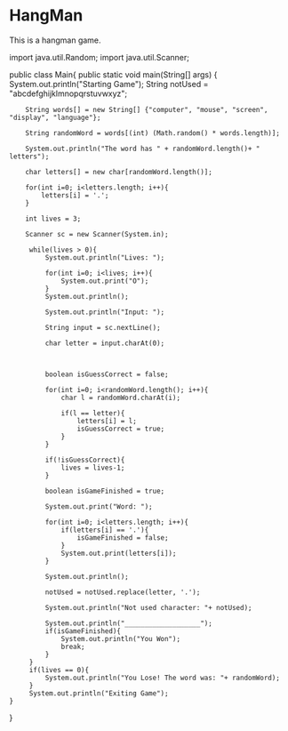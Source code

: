 # HangMan
This is a hangman game.


import java.util.Random;
import java.util.Scanner;

public class Main{
	public static void main(String[] args) {
		System.out.println("Starting Game");
		String notUsed = "abcdefghijklmnopqrstuvwxyz";
		
		String words[] = new String[] {"computer", "mouse", "screen", "display", "language"};
		
		String randomWord = words[(int) (Math.random() * words.length)];
		
		System.out.println("The word has " + randomWord.length()+ " letters");
		
		char letters[] = new char[randomWord.length()];
		
		for(int i=0; i<letters.length; i++){
		    letters[i] = '.';
		}
		
		int lives = 3;
		
		Scanner sc = new Scanner(System.in);
		
		 while(lives > 0){
		     System.out.println("Lives: ");
		     
		     for(int i=0; i<lives; i++){
		         System.out.print("O");
		     }
		     System.out.println();
		     
		     System.out.println("Input: ");
		     
		     String input = sc.nextLine();
		     
		     char letter = input.charAt(0);
		     
		     
		     
		     boolean isGuessCorrect = false;
		     
		     for(int i=0; i<randomWord.length(); i++){
		         char l = randomWord.charAt(i);
		         
		         if(l == letter){
		             letters[i] = l;
		             isGuessCorrect = true;
		         }
		     }
		     
		     if(!isGuessCorrect){
		         lives = lives-1;
		     }
		     
		     boolean isGameFinished = true;
		     
		     System.out.print("Word: ");
		     
		     for(int i=0; i<letters.length; i++){
		         if(letters[i] == '.'){
		             isGameFinished = false;
		         }
		         System.out.print(letters[i]);
		     }
		     
		     System.out.println();
		     
		     notUsed = notUsed.replace(letter, '.');
		     
		     System.out.println("Not used character: "+ notUsed);
		     
		     System.out.println("___________________");
		     if(isGameFinished){
		         System.out.println("You Won");
		         break;
		     }
		 }
		 if(lives == 0){
		     System.out.println("You Lose! The word was: "+ randomWord);
		 }
		 System.out.println("Exiting Game");
	}
}
